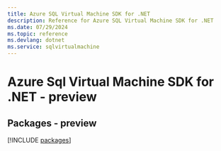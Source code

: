 ```yaml
---
title: Azure SQL Virtual Machine SDK for .NET
description: Reference for Azure SQL Virtual Machine SDK for .NET
ms.date: 07/29/2024
ms.topic: reference
ms.devlang: dotnet
ms.service: sqlvirtualmachine
---
```

# Azure Sql Virtual Machine SDK for .NET - preview
## Packages - preview
[!INCLUDE [packages](sql-virtual-machine-index.md)]
